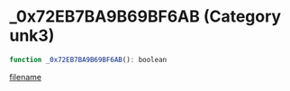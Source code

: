 # _0x72EB7BA9B69BF6AB (Category unk3)

```js
function _0x72EB7BA9B69BF6AB(): boolean
```

[filename](_0x72EB7BA9B69BF6AB_m.md ':include')